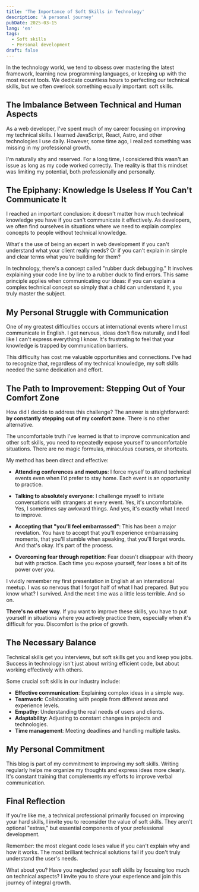 ```yaml
---
title: 'The Importance of Soft Skills in Technology'
description: 'A personal journey'
pubDate: 2025-03-15
lang: 'en'
tags:
  - Soft skills
  - Personal development
draft: false
---
```


In the technology world, we tend to obsess over mastering the latest framework, learning new programming languages, or keeping up with the most recent tools. We dedicate countless hours to perfecting our technical skills, but we often overlook something equally important: soft skills.

## The Imbalance Between Technical and Human Aspects

As a web developer, I've spent much of my career focusing on improving my technical skills. I learned JavaScript, React, Astro, and other technologies I use daily. However, some time ago, I realized something was missing in my professional growth.

I'm naturally shy and reserved. For a long time, I considered this wasn't an issue as long as my code worked correctly. The reality is that this mindset was limiting my potential, both professionally and personally.

## The Epiphany: Knowledge Is Useless If You Can't Communicate It

I reached an important conclusion: it doesn't matter how much technical knowledge you have if you can't communicate it effectively. As developers, we often find ourselves in situations where we need to explain complex concepts to people without technical knowledge.

What's the use of being an expert in web development if you can't understand what your client really needs? Or if you can't explain in simple and clear terms what you're building for them?

In technology, there's a concept called "rubber duck debugging." It involves explaining your code line by line to a rubber duck to find errors. This same principle applies when communicating our ideas: if you can explain a complex technical concept so simply that a child can understand it, you truly master the subject.

## My Personal Struggle with Communication

One of my greatest difficulties occurs at international events where I must communicate in English. I get nervous, ideas don't flow naturally, and I feel like I can't express everything I know. It's frustrating to feel that your knowledge is trapped by communication barriers.

This difficulty has cost me valuable opportunities and connections. I've had to recognize that, regardless of my technical knowledge, my soft skills needed the same dedication and effort.

## The Path to Improvement: Stepping Out of Your Comfort Zone

How did I decide to address this challenge? The answer is straightforward: **by constantly stepping out of my comfort zone**. There is no other alternative.

The uncomfortable truth I've learned is that to improve communication and other soft skills, you need to repeatedly expose yourself to uncomfortable situations. There are no magic formulas, miraculous courses, or shortcuts.

My method has been direct and effective:

- **Attending conferences and meetups**: I force myself to attend technical events even when I'd prefer to stay home. Each event is an opportunity to practice.
- **Talking to absolutely everyone**: I challenge myself to initiate conversations with strangers at every event. Yes, it's uncomfortable. Yes, I sometimes say awkward things. And yes, it's exactly what I need to improve.

- **Accepting that "you'll feel embarrassed"**: This has been a major revelation. You have to accept that you'll experience embarrassing moments, that you'll stumble when speaking, that you'll forget words. And that's okay. It's part of the process.

- **Overcoming fear through repetition**: Fear doesn't disappear with theory but with practice. Each time you expose yourself, fear loses a bit of its power over you.

I vividly remember my first presentation in English at an international meetup. I was so nervous that I forgot half of what I had prepared. But you know what? I survived. And the next time was a little less terrible. And so on.

**There's no other way**. If you want to improve these skills, you have to put yourself in situations where you actively practice them, especially when it's difficult for you. Discomfort is the price of growth.

## The Necessary Balance

Technical skills get you interviews, but soft skills get you and keep you jobs. Success in technology isn't just about writing efficient code, but about working effectively with others.

Some crucial soft skills in our industry include:

- **Effective communication**: Explaining complex ideas in a simple way.
- **Teamwork**: Collaborating with people from different areas and experience levels.
- **Empathy**: Understanding the real needs of users and clients.
- **Adaptability**: Adjusting to constant changes in projects and technologies.
- **Time management**: Meeting deadlines and handling multiple tasks.

## My Personal Commitment

This blog is part of my commitment to improving my soft skills. Writing regularly helps me organize my thoughts and express ideas more clearly. It's constant training that complements my efforts to improve verbal communication.

## Final Reflection

If you're like me, a technical professional primarily focused on improving your hard skills, I invite you to reconsider the value of soft skills. They aren't optional "extras," but essential components of your professional development.

Remember: the most elegant code loses value if you can't explain why and how it works. The most brilliant technical solutions fail if you don't truly understand the user's needs.

What about you? Have you neglected your soft skills by focusing too much on technical aspects? I invite you to share your experience and join this journey of integral growth.
